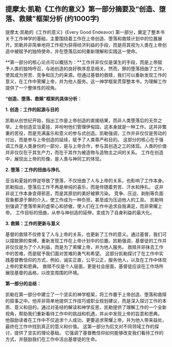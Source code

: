 ## 提摩太·凯勒《工作的意义》第一部分摘要及“创造、堕落、救赎”框架分析 (约1000字)

提摩太·凯勒的《工作的意义》(Every Good Endeavor) 第一部分，奠定了整本书关于工作神学的基础，主要围绕着工作在上帝创造、堕落和救赎计划中的位置展开。凯勒并非简单地将工作视为获得经济利益的手段，而是将其视为人类在上帝创造中被赋予的独特使命，并在堕落后如何重新理解和实践这一使命。

**第一部分的核心论点可以概括为：**工作并非仅仅是谋生的手段，而是上帝赋予人类的独特呼召，与祂创造的良好秩序息息相关。然而，罪的堕落扭曲了工作，使其成为劳苦、竞争和压力的来源。但通过基督的救赎，我们可以重新发现工作的意义，在工作中荣耀上帝，并为他人服务。这一神学框架贯穿整本书，为理解工作提供了一个整体性的视角。

**“创造、堕落、救赎”框架的具体分析：**

**1. 创造：工作的起源与目的**

凯勒从创世纪开始，指出工作是上帝创造的直接结果，而非人类堕落后的无奈之举。上帝创造亚当夏娃，并吩咐他们管理伊甸园，这本身就是一种工作。这并非繁重的苦役，而是充满喜乐和意义的参与式创造。凯勒强调，工作并非仅仅是劳动的付出，而是参与上帝创造的延续，赋予了人类尊严和目的。  这部分的核心在于强调工作是人类身份的一部分，是与上帝合作，参与其创造之工的体现。人类的价值并非仅仅在于其生产力，而在于其作为被造物与造物主之间的关系。  工作在创造中，展现出上帝的形像，是人类与神同工的体现。

**2. 堕落：工作的扭曲与挣扎**

亚当和夏娃的悖逆导致了堕落，不仅扭曲了人与上帝的关系，也影响了工作本身。凯勒指出，堕落后工作不再是单纯的喜乐，而是伴随着劳苦、汗水和挣扎。  这并非说工作本身变得邪恶，而是其原初的美好被罪污染。  竞争、压迫、剥削等负面现象都源于罪的介入，使工作成为一种负担，甚至成为压迫他人的工具。 凯勒特别强调了堕落带来的虚荣心和骄傲，使人们在工作中追求自我满足，而非荣耀上帝。  工作目标的扭曲，从参与神创造的延伸，变成为了自身利益的最大化。

**3. 救赎：工作的更新与意义**

基督的救赎不仅修复了人与上帝的关系，也更新了工作的意义。通过基督，我们可以摆脱罪的束缚，重新发现工作在上帝计划中的位置。凯勒强调，基督徒的工作并非仅仅是为了个人利益，而是为了荣耀上帝，并为他人服务。  救赎并非抹去工作中的苦难，而是赋予我们面对苦难的勇气和希望。  这部分凯勒探讨了在工作中实践基督教信仰的方式，例如，诚实正直，公平公正，服务他人，以及在工作中体现上帝的爱和恩典。 救赎不仅是个人层面，更是社会层面，基督徒应该在工作场所展现基督的品格，以改变周围的环境。

**第一部分的总结：**

凯勒在第一部分中建立了一个坚实的神学框架，将工作置于上帝创造、堕落和救赎的叙事之中。他并非简单地提供工作技巧或职业规划建议，而是深入探讨工作的本质、意义和目的。通过对圣经的解读和神学反思，凯勒提供了理解工作的一个全新视角，帮助我们重新看待工作中的挑战和机遇，并从中发现上帝的旨意和恩典。  他鼓励读者在工作中不仅追求个人成功，更要追求荣耀上帝，并为他人带来益处，最终在工作中找到真正的意义和价值。  这第一部分为后文对不同领域工作的探讨，提供了坚实的理论基础。  它强调了基督教信仰如何能够改变我们看待工作的方式，并鼓励我们在工作中活出基督徒的生命。

